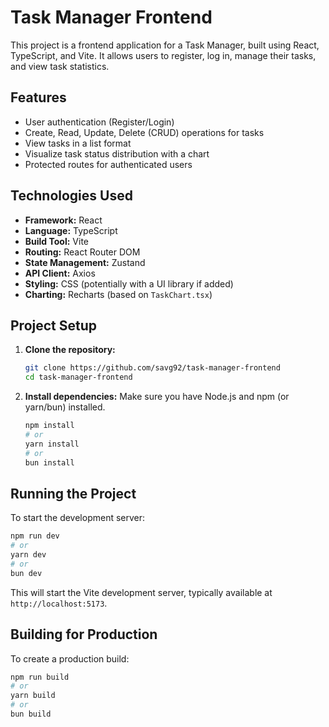 # Task Manager Frontend

This project is a frontend application for a Task Manager, built using React, TypeScript, and Vite. It allows users to register, log in, manage their tasks, and view task statistics.

## Features

*   User authentication (Register/Login)
*   Create, Read, Update, Delete (CRUD) operations for tasks
*   View tasks in a list format
*   Visualize task status distribution with a chart
*   Protected routes for authenticated users

## Technologies Used

*   **Framework:** React
*   **Language:** TypeScript
*   **Build Tool:** Vite
*   **Routing:** React Router DOM
*   **State Management:** Zustand
*   **API Client:** Axios
*   **Styling:** CSS (potentially with a UI library if added)
*   **Charting:** Recharts (based on `TaskChart.tsx`)

## Project Setup

1.  **Clone the repository:**
    ```bash
    git clone https://github.com/savg92/task-manager-frontend
    cd task-manager-frontend
    ```

2.  **Install dependencies:**
    Make sure you have Node.js and npm (or yarn/bun) installed.
    ```bash
    npm install
    # or
    yarn install
    # or
    bun install
    ```

## Running the Project

To start the development server:

```bash
npm run dev
# or
yarn dev
# or
bun dev
```

This will start the Vite development server, typically available at `http://localhost:5173`.

## Building for Production

To create a production build:

```bash
npm run build
# or
yarn build
# or
bun build
```
